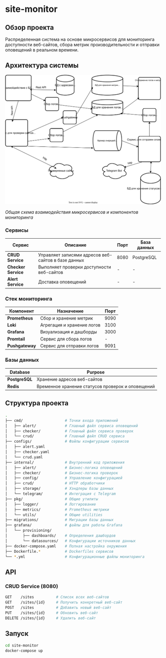 # site-monitor

## Обзор проекта

Распределенная система на основе микросервисов для мониторинга доступности веб-сайтов, сбора метрик производительности и отправки оповещений в реальном времени. 

## Архитектура системы

![Диаграмма архитектуры проекта](docs/architecture.svg)

*Общая схема взаимодействия микросервисов и компонентов мониторинга*

### Сервисы

| Сервис | Описание | Порт | База данных |
|---------|-------------|------|----------|
| **CRUD Service** | Управляет записями адресов веб-сайтов в базе данных | 8080 | PostgreSQL |
| **Checker Service** | Выполняет проверки доступности веб-сайтов | - | - |
| **Alert Service** | Доставка оповещений | - | - |

### Стек мониторинга 

| Компонент | Назначение | Порт |
|-----------|---------|------|
| **Prometheus** | Сбор и хранение метрик | 9090 |
| **Loki** | Агрегация и хранение логов | 3100 |
| **Grafana** | Визуализация и дашборды | 3000 |
| **Promtail** | Сервис для сбора логов | - |
| **Pushgateway** | Сервис для отправки логов | 9091 |

### Базы данных

| Database | Purpose |
|----------|---------|
| **PostgreSQL** | Хранение адресов веб-сайтов |
| **Redis** | Временное хранение статусов проверок и оповещений |

## Структура проекта

```bash
.
├── cmd/                   # Точки входа приложений
│   ├── alert/             # Главный файл сервиса оповещений
│   ├── checker/           # Главный файл сервиса проверок
│   └── crud/              # Главный файл CRUD сервиса
├── configs/               # Файлы конфигурации сервисов
│   ├── alert.yaml
│   ├── checker.yaml
│   └── crud.yaml
├── internal/              # Внутренний код приложения
│   ├── alert/             # Бизнес-логика оповещений
│   ├── checker/           # Бизнес-логика проверок
│   ├── config/            # Управление конфигурацией
│   ├── crud/              # HTTP обработчики
│   ├── storage/           # Хэндлеры базы данных
│   └── telegram/          # Интеграция с Telegram
├── pkg/                   # Общие утилиты
│   ├── logger/            # Логгирование
│   ├── metrics/           # Prometheus метрики
│   └── utils/             # Общие utilities
├── migrations/            # Миграции базы данных
├── grafana/               # файлы для работы Grafana
│   └── provisioning/
│       ├── dashboards/    # Определения дашбордов
│       └── datasources/   # Конфигурации источников данных
├── docker-compose.yaml    # Полная настройка окружения
├── Dockerfile.*           # Dockerfiles сервисов
└── *.yml                  # Конфигурационные файлы мониторинга
```

## API
### CRUD Service (8080)
```bash 
GET    /sites          # Список всех веб-сайтов
GET    /sites/{id}     # Получить конкретный веб-сайт
POST   /sites          # Добавить новый веб-сайт
PUT    /sites/{id}     # Обновить веб-сайт
DELETE /sites/{id}     # Удалить веб-сайт
```

## Запуск
```bash 
cd site-monitor
docker-compose up
```
